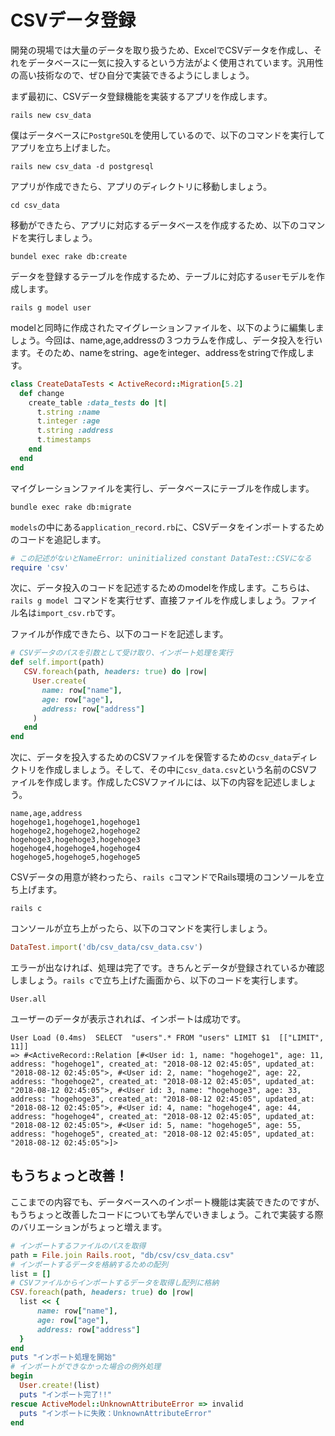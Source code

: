 # CSVデータ登録
開発の現場では大量のデータを取り扱うため、ExcelでCSVデータを作成し、それをデータベースに一気に投入するという方法がよく使用されています。汎用性の高い技術なので、ぜひ自分で実装できるようにしましょう。

まず最初に、CSVデータ登録機能を実装するアプリを作成します。

```
rails new csv_data
```

僕はデータベースに`PostgreSQL`を使用しているので、以下のコマンドを実行してアプリを立ち上げました。

```
rails new csv_data -d postgresql
```

アプリが作成できたら、アプリのディレクトリに移動しましょう。

```
cd csv_data
```

移動ができたら、アプリに対応するデータベースを作成するため、以下のコマンドを実行しましょう。

```
bundel exec rake db:create
```

データを登録するテーブルを作成するため、テーブルに対応する`user`モデルを作成します。

```
rails g model user
```

modelと同時に作成されたマイグレーションファイルを、以下のように編集しましょう。今回は、name,age,addressの３つカラムを作成し、データ投入を行います。そのため、nameをstring、ageをinteger、addressをstringで作成します。

```ruby
class CreateDataTests < ActiveRecord::Migration[5.2]
  def change
    create_table :data_tests do |t|
      t.string :name
      t.integer :age
      t.string :address
      t.timestamps
    end
  end
end
```

マイグレーションファイルを実行し、データベースにテーブルを作成します。

```
bundle exec rake db:migrate
```

`models`の中にある`application_record.rb`に、CSVデータをインポートするためのコードを追記します。

```ruby
# この記述がないとNameError: uninitialized constant DataTest::CSVになる
require 'csv'
```

次に、データ投入のコードを記述するためのmodelを作成します。こちらは、`rails g model `コマンドを実行せず、直接ファイルを作成しましょう。ファイル名は`import_csv.rb`です。

ファイルが作成できたら、以下のコードを記述します。

```ruby
# CSVデータのパスを引数として受け取り、インポート処理を実行
def self.import(path)
   CSV.foreach(path, headers: true) do |row|
     User.create(
       name: row["name"],
       age: row["age"],
       address: row["address"]
     )
   end
end
```

次に、データを投入するためのCSVファイルを保管するための`csv_data`ディレクトリを作成しましょう。そして、その中に`csv_data.csv`という名前のCSVファイルを作成します。作成したCSVファイルには、以下の内容を記述しましょう。

```
name,age,address
hogehoge1,hogehoge1,hogehoge1
hogehoge2,hogehoge2,hogehoge2
hogehoge3,hogehoge3,hogehoge3
hogehoge4,hogehoge4,hogehoge4
hogehoge5,hogehoge5,hogehoge5
```

CSVデータの用意が終わったら、`rails c`コマンドでRails環境のコンソールを立ち上げます。

```
rails c
```

コンソールが立ち上がったら、以下のコマンドを実行しましょう。

```ruby
DataTest.import('db/csv_data/csv_data.csv')
```

エラーが出なければ、処理は完了です。きちんとデータが登録されているか確認しましょう。`rails c`で立ち上げた画面から、以下のコードを実行します。

```
User.all
```

ユーザーのデータが表示されれば、インポートは成功です。

```
User Load (0.4ms)  SELECT  "users".* FROM "users" LIMIT $1  [["LIMIT", 11]]
=> #<ActiveRecord::Relation [#<User id: 1, name: "hogehoge1", age: 11, address: "hogehoge1", created_at: "2018-08-12 02:45:05", updated_at: "2018-08-12 02:45:05">, #<User id: 2, name: "hogehoge2", age: 22, address: "hogehoge2", created_at: "2018-08-12 02:45:05", updated_at: "2018-08-12 02:45:05">, #<User id: 3, name: "hogehoge3", age: 33, address: "hogehoge3", created_at: "2018-08-12 02:45:05", updated_at: "2018-08-12 02:45:05">, #<User id: 4, name: "hogehoge4", age: 44, address: "hogehoge4", created_at: "2018-08-12 02:45:05", updated_at: "2018-08-12 02:45:05">, #<User id: 5, name: "hogehoge5", age: 55, address: "hogehoge5", created_at: "2018-08-12 02:45:05", updated_at: "2018-08-12 02:45:05">]>
```

## もうちょっと改善！
ここまでの内容でも、データベースへのインポート機能は実装できたのですが、もうちょっと改善したコードについても学んでいきましょう。これで実装する際のバリエーションがちょっと増えます。

```ruby
# インポートするファイルのパスを取得
path = File.join Rails.root, "db/csv/csv_data.csv"
# インポートするデータを格納するための配列
list = []
# CSVファイルからインポートするデータを取得し配列に格納
CSV.foreach(path, headers: true) do |row|
  list << {
      name: row["name"],
      age: row["age"],
      address: row["address"]
  }
end
puts "インポート処理を開始"
# インポートができなかった場合の例外処理
begin
  User.create!(list)
  puts "インポート完了!!"
rescue ActiveModel::UnknownAttributeError => invalid
  puts "インポートに失敗：UnknownAttributeError"
end
```
